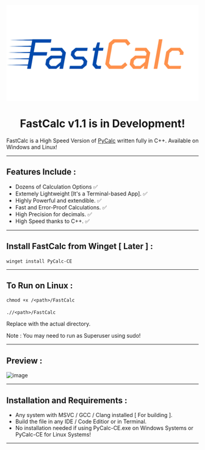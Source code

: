 <p align="center">
  <img src="https://github.com/Chill-Astro/FastCalc/blob/main/Banner.png" width="540px" alt="Calculator Logo">
</p>
<h1 align="center">FastCalc v1.1 is in Development! </h1>

FastCalc is a High Speed Version of [PyCalc](https://github.com/Chill-Astro/PyCalc) written fully in C++. Available on Windows and Linux! 

---

## Features Include :

- Dozens of Calculation Options ✅
- Extemely Lightweight [It's a Terminal-based App]. ✅
- Highly Powerful and extendible. ✅
- Fast and Error-Proof Calculations. ✅
- High Precision for decimals. ✅
- High Speed thanks to C++. ✅

---

## Install FastCalc from Winget [ Later ] : 

    winget install PyCalc-CE

---

## To Run on Linux : 

    chmod +x /<path>/FastCalc

    .//<path>/FastCalc


Replace <path> with the actual directory.

Note : You may need to run as Superuser using sudo!

---

## Preview :

![image](https://github.com/user-attachments/assets/6409bb49-0713-4f63-9f19-50bc50af33d7)

---

## Installation and Requirements :

- Any system with MSVC / GCC / Clang installed [ For building ].
- Build the file in any IDE / Code Editior or in Terminal.
- No installation needed if using PyCalc-CE.exe on Windows Systems or PyCalc-CE for Linux Systems!

---

